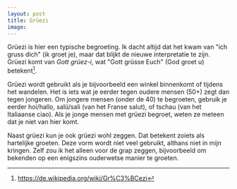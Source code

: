 ```yaml
---
layout: post
title: Grüezi
image:
---
```


Grüezi is hier een typische begroeting. Ik dacht altijd dat het kwam van "ich gruss dich" (ik groet je), maar dat blijkt de nieuwe interpretatie te zijn. Grüezi komt van _Gott grüez-i_, wat "Gott grüsse Euch" (God groet u) betekent[^1].

Grüezi wordt gebruikt als je bijvoorbeeld een winkel binnenkomt of tijdens het wandelen. Het is iets wat je eerder tegen oudere mensen (50+) zegt dan tegen jongeren. Om jongere mensen (onder de 40) te begroeten, gebruik je eerder hoi/hallo, salü/sali (van het Franse salut), of tschau (van het Italiaanse ciao). Als je jonge mensen met grüezi begroet, weten ze meteen dat je niet van hier komt.

Naast grüezi kun je ook grüezi wohl zeggen. Dat betekent zoiets als hartelijke groeten. Deze vorm wordt niet veel gebruikt, althans niet in mijn kringen. Zelf zou ik het alleen voor de grap zeggen, bijvoorbeeld om bekenden op een enigszins ouderwetse manier te groeten.

[^1]: <https://de.wikipedia.org/wiki/Gr%C3%BCezi>
